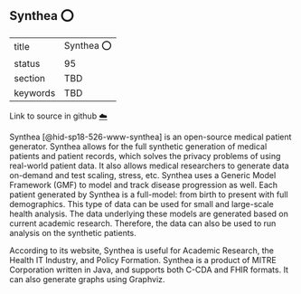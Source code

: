 ## Synthea :o:


|          |             |
| -------- | ----------- |
| title    | Synthea :o: |
| status   | 95          |
| section  | TBD         |
| keywords | TBD         |

Link to source in github [:cloud:](https://github.com/cloudmesh/technologies/blob/master/chapters/incomming/abstract-synthea.md)



Synthea [@hid-sp18-526-www-synthea] is an open-source medical patient
generator. Synthea allows for the full synthetic generation of medical
patients and patient records, which solves the privacy problems of using
real-world patient data. It also allows medical researchers to generate
data on-demand and test scaling, stress, etc. Synthea uses a Generic
Model Framework (GMF) to model and track disease progression as well.
Each patient generated by Synthea is a full-model: from birth to present
with full demographics. This type of data can be used for small and
large-scale health analysis. The data underlying these models are
generated based on current academic research. Therefore, the data can
also be used to run analysis on the synthetic patients.

According to its website, Synthea is useful for Academic Research, the
Health IT Industry, and Policy Formation. Synthea is a product of
MITRE Corporation written in Java, and supports both C-CDA and FHIR
formats. It can also generate graphs using Graphviz.
